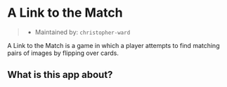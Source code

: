 # A Link to the Match

> - Maintained by: `christopher-ward` 

A Link to the Match is a game in which a player attempts to find matching pairs of images by flipping over cards.
## What is this app about?
 
